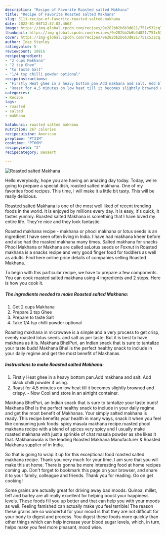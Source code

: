 ```yaml
---
description: "Recipe of Favorite Roasted salted Makhana"
title: "Recipe of Favorite Roasted salted Makhana"
slug: 3111-recipe-of-favorite-roasted-salted-makhana
date: 2022-01-06T12:57:02.466Z
image: https://img-global.cpcdn.com/recipes/9e282bb2b6b3d821/751x532cq70/roasted-salted-makhana-recipe-main-photo.jpg
thumbnail: https://img-global.cpcdn.com/recipes/9e282bb2b6b3d821/751x532cq70/roasted-salted-makhana-recipe-main-photo.jpg
cover: https://img-global.cpcdn.com/recipes/9e282bb2b6b3d821/751x532cq70/roasted-salted-makhana-recipe-main-photo.jpg
author: Inez Stanley
ratingvalue: 5
reviewcount: 10816
recipeingredient:
- "2 cups Makhana"
- "2 tsp Ghee"
- "to taste Salt"
- "1/4 tsp chilli powder optional"
recipeinstructions:
- "Firstly Heat ghee in a heavy bottom pan.Add makhana and salt. Add black chilli powder if using."
- "Roast for 4,5 minutes on low heat till it becomes slightly browned and crispy. Now Cool and store in an airtight container."
categories:
- Recipe
tags:
- roasted
- salted
- makhana

katakunci: roasted salted makhana 
nutrition: 267 calories
recipecuisine: American
preptime: "PT31M"
cooktime: "PT60M"
recipeyield: "2"
recipecategory: Dessert

---
```



![Roasted salted Makhana](https://img-global.cpcdn.com/recipes/9e282bb2b6b3d821/751x532cq70/roasted-salted-makhana-recipe-main-photo.jpg)

Hello everybody, hope you are having an amazing day today. Today, we're going to prepare a special dish, roasted salted makhana. One of my favorites food recipes. This time, I will make it a little bit tasty. This will be really delicious.

Roasted salted Makhana is one of the most well liked of recent trending foods in the world. It is enjoyed by millions every day. It is easy, it's quick, it tastes yummy. Roasted salted Makhana is something that I have loved my entire life. They're nice and they look fantastic.

Roasted makhana recipe - makhana or phool makhana or lotus seeds is an ingredient I have seen often living in India. I have had makhana kheer before and also had the roasted makhana many times. Salted makhana for snacks Phool Makhana or Makhana are called asLotus seeds or Foxnut in Roasted makhana is a snacks recipe and very good finger food for toddlers as well as adults. Find here online price details of companies selling Roasted Makhana.


To begin with this particular recipe, we have to prepare a few components. You can cook roasted salted makhana using 4 ingredients and 2 steps. Here is how you cook it.

<!--inarticleads1-->

##### The ingredients needed to make Roasted salted Makhana:

1. Get 2 cups Makhana
1. Prepare 2 tsp Ghee
1. Prepare to taste Salt
1. Take 1/4 tsp chilli powder optional


Roasting makhana in microwave is a simple and a very process to get crisp, evenly roasted lotus seeds. and salt as per taste. But it is best to have makhana as it is. Makhana BhelPuri, an Indian snack that is sure to tantalize your taste buds! Makhana Bhel is the perfect healthy snack to include in your daily regime and get the most benefit of Makhanas. 

<!--inarticleads2-->

##### Instructions to make Roasted salted Makhana:

1. Firstly Heat ghee in a heavy bottom pan.Add makhana and salt. Add black chilli powder if using.
1. Roast for 4,5 minutes on low heat till it becomes slightly browned and crispy. - Now Cool and store in an airtight container.


Makhana BhelPuri, an Indian snack that is sure to tantalize your taste buds! Makhana Bhel is the perfect healthy snack to include in your daily regime and get the most benefit of Makhanas. Your simply salted makhana is ready. This recipe benefits your health in many ways, snack it when you feel like consuming junk foods. spicy masala makhana recipe.roasted phool makhana recipe with a blend of spices very spicy and I usually make roasted makhana with just a sprinkle of chat masala powder as she likes it that. Makhanawala is the leading Roasted Makhana Manufacturer &amp; Roasted Makhana supplier of in India. 

So that is going to wrap it up for this exceptional food roasted salted makhana recipe. Thank you very much for your time. I am sure that you will make this at home. There is gonna be more interesting food at home recipes coming up. Don't forget to bookmark this page on your browser, and share it to your family, colleague and friends. Thank you for reading. Go on get cooking!

Some grains are actually great for driving away bad moods. Quinoa, millet, teff and barley are all really excellent for helping boost your happiness levels. These foods fill you up better and that can help you with your moods as well. Feeling famished can actually make you feel terrible! The reason these grains are so wonderful for your mood is that they are not difficult for your body to digest and process. You digest these foods more quickly than other things which can help increase your blood sugar levels, which, in turn, helps make you feel more pleasant, mood wise.

